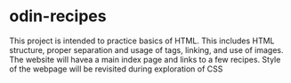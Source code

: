 # odin-recipes
This project is intended to practice basics of HTML.
This includes HTML structure, proper separation and usage of tags, linking, and use of images.
The website will havea a main index page and links to a few recipes.
Style of the webpage will be revisited during exploration of CSS